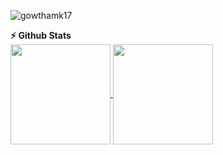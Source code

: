 <p align="left"> <img src="https://komarev.com/ghpvc/?username=gowthamk17&label=Profile%20views&color=0e75b6&style=flat" alt="gowthamk17" /> </p>
  <summary><b>⚡ Github Stats</b></summary>
<a href="https://github.com/gowthamk17/">
  <img height=160 align="center" src="https://github-readme-stats.vercel.app/api?username=gowthamk17&theme=algolia&show_icons=true&hide=issues,contribs" />
  <img height=160 align="center" src="https://github-readme-stats.vercel.app/api/top-langs/?username=gowthamk17&theme=algolia&layout=compact&hide=html,css" />
</a>
